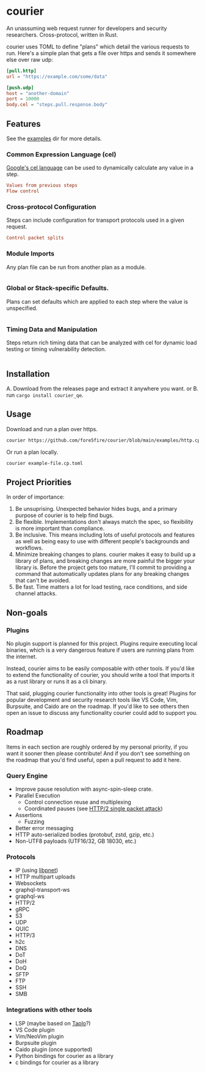 # courier
An unassuming web request runner for developers and security researchers.
Cross-protocol, written in Rust.

courier uses TOML to define "plans" which detail the various requests to run.
Here's a simple plan that gets a file over https and sends it somewhere else
over raw udp:

```toml
[pull.http]
url = "https://example.com/some/data"

[push.udp]
host = "another-domain"
port = 10000
body.cel = "steps.pull.response.body"
```

## Features

See the [examples](/examples) dir for more details.

### Common Expression Language (cel)

[Google's cel language](https://github.com/google/cel-spec) can be used to
dynamically calculate any value in a step.

```toml
Values from previous steps
Flow control
```

### Cross-protocol Configuration

Steps can include configuration for transport protocols used in a given
request.

```toml
Control packet splits
```

### Module Imports

Any plan file can be run from another plan as a module.

```toml
```

### Global or Stack-specific Defaults.

Plans can set defaults which are applied to each step where the value is
unspecified.

```toml
```

### Timing Data and Manipulation

Steps return rich timing data that can be analyzed with cel for dynamic load
testing or timing vulnerability detection.

```toml
```

## Installation

A. Download from the releases page and extract it anywhere you want.
or
B. run `cargo install courier_qe`.

## Usage

Download and run a plan over https.
```sh
courier https://github.com/fore5fire/courier/blob/main/examples/http.cp.toml
```

Or run a plan locally.
```sh
courier example-file.cp.toml
```

## Project Priorities
In order of importance:
1. Be unsuprising. Unexpected behavior hides bugs, and a primary purpose of
   courier is to help find bugs.
2. Be flexible. Implementations don't always match the spec, so flexibility is
   more important than compliance.
3. Be inclusive. This means including lots of useful protocols and features as
   well as being easy to use with different people's backgrounds and workflows.
4. Minimize breaking changes to plans. courier makes it easy to build up a
   library of plans, and breaking changes are more painful the bigger your
   library is. Before the project gets too mature, I'll commit to providing a
   command that automatically updates plans for any breaking changes that can't
   be avoided.
5. Be fast. Time matters a lot for load testing, race conditions, and side
   channel attacks.

## Non-goals

### Plugins
No plugin support is planned for this project. Plugins require executing local
binaries, which is a very dangerous feature if users are running plans from the
internet.

Instead, courier aims to be easily composable with other tools. If you'd like
to extend the functionality of courier, you should write a tool that imports it
as a rust library or runs it as a cli binary.

That said, plugging courier functionality into other tools is great! Plugins
for popular development and security research tools like VS Code, Vim,
Burpsuite, and Caido are on the roadmap. If you'd like to see others then
open an issue to discuss any functionality courier could add to support you.

## Roadmap

Items in each section are roughly ordered by my personal priority, if you want
it sooner then please contribute! And if you don't see something on the roadmap
that you'd find useful, open a pull request to add it here.

### Query Engine
- Improve pause resolution with async-spin-sleep crate.
- Parallel Execution
    - Control connection reuse and multiplexing
    - Coordinated pauses (see [HTTP/2 single packet attack](https://portswigger.net/research/smashing-the-state-machine#single-packet-attack))
- Assertions
    - Fuzzing
- Better error messaging
- HTTP auto-serialized bodies (protobuf, zstd, gzip, etc.)
- Non-UTF8 payloads (UTF16/32, GB 18030, etc.)

### Protocols
- IP (using [libpnet](https://github.com/libpnet/libpnet))
- HTTP multipart uploads
- Websockets
- graphql-transport-ws
- graphql-ws
- HTTP/2
- gRPC
- S3
- UDP
- QUIC
- HTTP/3
- h2c
- DNS
- DoT
- DoH
- DoQ
- SFTP
- FTP
- SSH
- SMB
  
### Integrations with other tools
- LSP (maybe based on [Taplo](https://taplo.tamasfe.dev/)?)
- VS Code plugin
- Vim/NeoVim plugin
- Burpsuite plugin
- Caido plugin (once supported)
- Python bindings for courier as a library
- c bindings for courier as a library
